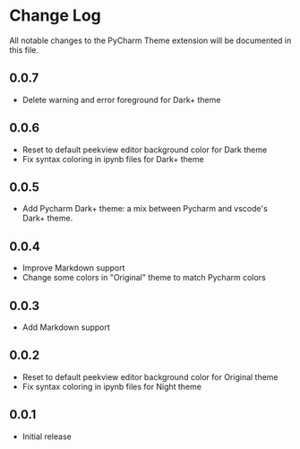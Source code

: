 # Change Log

All notable changes to the PyCharm Theme extension will be documented in this file.

## 0.0.7

- Delete warning and error foreground for Dark+ theme

## 0.0.6

- Reset to default peekview editor background color for Dark theme
- Fix syntax coloring in ipynb files for Dark+ theme

## 0.0.5

- Add Pycharm Dark+ theme: a mix between Pycharm and vscode's Dark+ theme. 

## 0.0.4

- Improve Markdown support
- Change some colors in "Original" theme to match Pycharm colors

## 0.0.3

- Add Markdown support

## 0.0.2

- Reset to default peekview editor background color for Original theme
- Fix syntax coloring in ipynb files for Night theme

## 0.0.1

- Initial release
